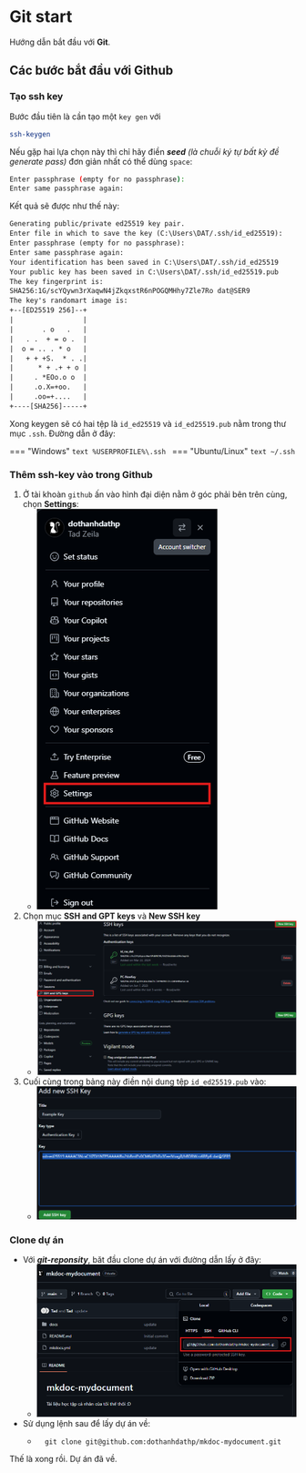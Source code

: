 # Git start

Hướng dẫn bắt đầu với __Git__.

## Các bước bắt đầu với Github

### Tạo ssh key

Bước đầu tiên là cần tạo một `key gen` với

```bash
ssh-keygen
```

Nếu gặp hai lựa chọn này thì chỉ hãy điền ___seed___ _(là chuỗi ký tự bất kỳ đề generate pass)_ đơn giản nhất có thể dùng `space`:

```bash
Enter passphrase (empty for no passphrase):
Enter same passphrase again:
```

Kết quả sẽ được như thế này:

```txt
Generating public/private ed25519 key pair.
Enter file in which to save the key (C:\Users\DAT/.ssh/id_ed25519):
Enter passphrase (empty for no passphrase):
Enter same passphrase again:
Your identification has been saved in C:\Users\DAT/.ssh/id_ed25519
Your public key has been saved in C:\Users\DAT/.ssh/id_ed25519.pub
The key fingerprint is:
SHA256:1G/scYQywn3rXaqwN4jZkqxstR6nPOGQMHhy7Zle7Ro dat@SER9
The key's randomart image is:
+--[ED25519 256]--+
|                 |
|       . o   .   |
|   . .  + = o .  |
|  o = .. . * o   |
|   + + +S.  * . .|
|      * + .+ + o |
|     . *EOo.o o  |
|     .o.X=+oo.   |
|     .oo=+....   |
+----[SHA256]-----+
```

Xong keygen sẽ có hai tệp là `id_ed25519` và `id_ed25519.pub` nằm trong thư mục `.ssh`. Đường dẫn ở đây:

=== "Windows"
    ```text
    %USERPROFILE%\.ssh
    ```
=== "Ubuntu/Linux"
    ```text
    ~/.ssh
    ```

### Thêm ssh-key vào trong Github

1. Ở tài khoàn `github` ấn vào hình đại diện nằm ở góc phải bên trên cùng, chọn __Settings__:
    * ![alt text](img/tools-github-start-0.png)
1. Chọn mục __SSH and GPT keys__ và __New SSH key__
    * ![alt text](img/tools-github-start-1.png)
1. Cuối cùng trong bảng này điền nội dung tệp `id_ed25519.pub` vào:
    * ![alt text](img/tools-github-start-2.png)

### Clone dự án

- Với ___git-reponsity___, băt đầu clone dự án với đường dẫn lấy ở đây:
    * ![alt text](img/tools-github-start-3.png)
- Sử dụng lệnh sau để lấy dự án về:
    * ```text
        git clone git@github.com:dothanhdathp/mkdoc-mydocument.git
        ```

Thế là xong rồi. Dự án đã về.